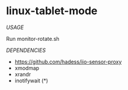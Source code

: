 # linux-tablet-mode
_USAGE_

Run monitor-rotate.sh

_DEPENDENCIES_

* https://github.com/hadess/iio-sensor-proxy
* xmodmap
* xrandr
* inotifywait (*)

